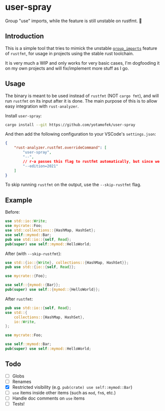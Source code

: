 # user-spray
Group "use" imports, while the feature is still unstable on rustfmt. 🔫

## Introduction

This is a simple tool that tries to mimick the unstable [`group_imports`](https://rust-lang.github.io/rustfmt/?version=v1.6.0&search=#group_imports) feature of `rustfmt`, for usage in projects using the stable rust toolchain.

It is very much a WIP and only works for very basic cases, I'm dogfooding it on my own projects and will fix/implement more stuff as I go.

## Usage

The binary is meant to be used instead of `rustfmt` (NOT `cargo fmt`), and will run `rustfmt` on its input after it is done. The main purpose of this is to allow easy integration with `rust-analyzer`.

Install `user-spray`:
```sh
cargo install --git https://github.com/yotamofek/user-spray
```

And then add the following configuration to your VSCode's `settings.json`:
```json
{
    "rust-analyzer.rustfmt.overrideCommand": [
        "user-spray",
        "--",
        // r-a passes this flag to rustfmt automatically, but since we override the command we need to add it manually
        "--edition=2021"
    ]
}
```

To skip running `rustfmt` on the output, use the `--skip-rustfmt` flag.

## Example

Before:
```rust
use std::io::Write;
use mycrate::Foo;
use std::collections::{HashMap, HashSet};
use self::mymod::Bar;
pub use std::io::{self, Read};
pub(super) use self::mymod::HelloWorld;
```

After (with `--skip-rustfmt`):
```rust
use std::{io::{Write}, collections::{HashMap, HashSet}};
pub use std::{io::{self, Read}};

use mycrate::{Foo};

use self::{mymod::{Bar}};
pub(super) use self::{mymod::{HelloWorld}};
```

After `rustfmt`:
```rust
pub use std::io::{self, Read};
use std::{
    collections::{HashMap, HashSet},
    io::Write,
};

use mycrate::Foo;

use self::mymod::Bar;
pub(super) use self::mymod::HelloWorld;
```

## Todo

- [ ] Globs
- [ ] Renames
- [X] Restricted visibility (e.g. `pub(crate) use self::mymod::Bar`)
- [ ] `use` items inside other items (such as `mod`, `fn`s, etc.)
- [ ] Handle doc comments on `use` items
- [ ] Tests!
